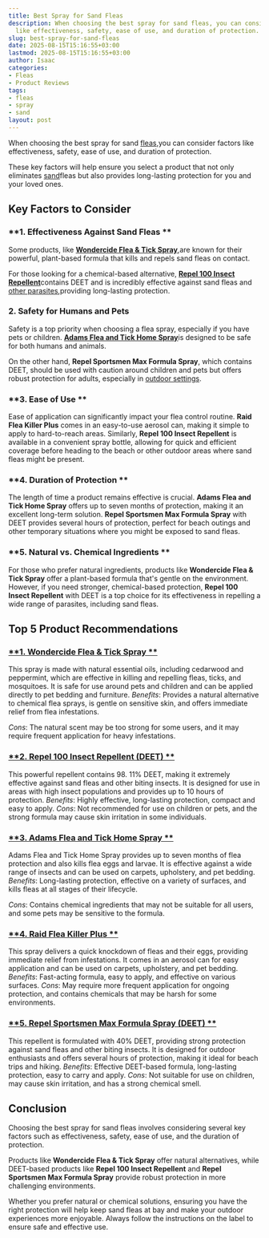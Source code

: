 ```yaml
---
title: Best Spray for Sand Fleas
description: When choosing the best spray for sand fleas, you can consider factors
  like effectiveness, safety, ease of use, and duration of protection. These key factors...
slug: best-spray-for-sand-fleas
date: 2025-08-15T15:16:55+03:00
lastmod: 2025-08-15T15:16:55+03:00
author: Isaac
categories:
- Fleas
- Product Reviews
tags:
- fleas
- spray
- sand
layout: post
---
```

When choosing the best spray for sand [fleas](https://pestpolicy.com/best-flea-spray-for-house-carpets/),you can consider factors like effectiveness, safety, ease of use, and duration of protection.

These key factors will help ensure you select a product that not only eliminates [sand](https://pestpolicy.com/how-to-get-rid-of-sand-fleas/)fleas but also provides long-lasting protection for you and your loved ones.

##  Key Factors to Consider

###  **1. Effectiveness Against Sand Fleas **

Some products, like [**Wondercide Flea & Tick Spray**](https://www.amazon.com/dp/B01M8GFPXG/?tag=p-policy-20),are known for their powerful, plant-based formula that kills and repels sand fleas on contact.

For those looking for a chemical-based alternative, [**Repel 100 Insect Repellent**](https://www.amazon.com/dp/B004H89KFC/?tag=p-policy-20)contains DEET and is incredibly effective against sand fleas and [other parasites](https://pestpolicy.com/best-no-see-ums-repellent/),providing long-lasting protection.

###  **2. Safety for Humans and Pets**

Safety is a top priority when choosing a flea spray, especially if you have pets or children. [**Adams Flea and Tick Home Spray**](https://www.amazon.com/dp/B00JN9H50M/?tag=p-policy-20)is designed to be safe for both humans and animals.

On the other hand, **Repel Sportsmen Max Formula Spray**, which contains DEET, should be used with caution around children and pets but offers robust protection for adults, especially in [outdoor settings](https://www3.epa.gov/pesticides/chem_search/reg_actions/registration/fs_PC-113509_01-Jan-00.pdf).

###  **3. Ease of Use **

Ease of application can significantly impact your flea control routine. **Raid Flea Killer Plus** comes in an easy-to-use aerosol can, making it simple to apply to hard-to-reach areas. Similarly, **Repel 100 Insect Repellent** is available in a convenient spray bottle, allowing for quick and efficient coverage before heading to the beach or other outdoor areas where sand fleas might be present.

###  **4. Duration of Protection **

The length of time a product remains effective is crucial. **Adams Flea and Tick Home Spray** offers up to seven months of protection, making it an excellent long-term solution. **Repel Sportsmen Max Formula Spray** with DEET provides several hours of protection, perfect for beach outings and other temporary situations where you might be exposed to sand fleas.

###  **5. Natural vs. Chemical Ingredients **

For those who prefer natural ingredients, products like **Wondercide Flea & Tick Spray** offer a plant-based formula that's gentle on the environment. However, if you need stronger, chemical-based protection, **Repel 100 Insect Repellent** with DEET is a top choice for its effectiveness in repelling a wide range of parasites, including sand fleas.

##  Top 5 Product Recommendations

###  [**1. Wondercide Flea & Tick Spray **](https://www.amazon.com/dp/B01M8GFPXG/?tag=p-policy-20)

This spray is made with natural essential oils, including cedarwood and peppermint, which are effective in killing and repelling fleas, ticks, and mosquitoes. It is safe for use around pets and children and can be applied directly to pet bedding and furniture. *Benefits*: Provides a natural alternative to chemical flea sprays, is gentle on sensitive skin, and offers immediate relief from flea infestations.

*Cons*: The natural scent may be too strong for some users, and it may require frequent application for heavy infestations.

###  [**2. Repel 100 Insect Repellent (DEET) **](https://www.amazon.com/dp/B004H89KFC/?tag=p-policy-20)

This powerful repellent contains 98. 11% DEET, making it extremely effective against sand fleas and other biting insects. It is designed for use in areas with high insect populations and provides up to 10 hours of protection. *Benefits*: Highly effective, long-lasting protection, compact and easy to apply. *Cons*: Not recommended for use on children or pets, and the strong formula may cause skin irritation in some individuals.

###  [**3. Adams Flea and Tick Home Spray **](https://www.amazon.com/dp/B00JN9H50M/?tag=p-policy-20)

Adams Flea and Tick Home Spray provides up to seven months of flea protection and also kills flea eggs and larvae. It is effective against a wide range of insects and can be used on carpets, upholstery, and pet bedding. *Benefits*: Long-lasting protection, effective on a variety of surfaces, and kills fleas at all stages of their lifecycle.

*Cons*: Contains chemical ingredients that may not be suitable for all users, and some pets may be sensitive to the formula.

###  [**4. Raid Flea Killer Plus **](https://www.amazon.com/dp/B000VVC23Q/?tag=p-policy-20)

This spray delivers a quick knockdown of fleas and their eggs, providing immediate relief from infestations. It comes in an aerosol can for easy application and can be used on carpets, upholstery, and pet bedding. *Benefits*: Fast-acting formula, easy to apply, and effective on various surfaces. *Cons*: May require more frequent application for ongoing protection, and contains chemicals that may be harsh for some environments.

###  [**5. Repel Sportsmen Max Formula Spray (DEET) **](https://www.amazon.com/dp/B001DZTIP4/?tag=p-policy-20)

This repellent is formulated with 40% DEET, providing strong protection against sand fleas and other biting insects. It is designed for outdoor enthusiasts and offers several hours of protection, making it ideal for beach trips and hiking. *Benefits*: Effective DEET-based formula, long-lasting protection, easy to carry and apply. *Cons*: Not suitable for use on children, may cause skin irritation, and has a strong chemical smell.

##  Conclusion

Choosing the best spray for sand fleas involves considering several key factors such as effectiveness, safety, ease of use, and the duration of protection.

Products like **Wondercide Flea & Tick Spray** offer natural alternatives, while DEET-based products like **Repel 100 Insect Repellent** and **Repel Sportsmen Max Formula Spray** provide robust protection in more challenging environments.

Whether you prefer natural or chemical solutions, ensuring you have the right protection will help keep sand fleas at bay and make your outdoor experiences more enjoyable. Always follow the instructions on the label to ensure safe and effective use.
